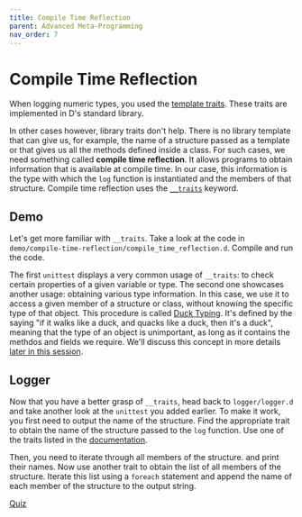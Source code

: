 ```yaml
---
title: Compile Time Reflection
parent: Advanced Meta-Programming
nav_order: 7
---
```

# Compile Time Reflection

When logging numeric types, you used the [template traits](https://dlang.org/phobos/std_traits.html).
These traits are implemented in D's standard library.

In other cases however, library traits don't help.
There is no library template that can give us, for example, the name of a structure passed as a template or that gives us all the methods defined inside a class.
For such cases, we need something called **compile time reflection**.
It allows programs to obtain information that is available at compile time.
In our case, this information is the type with which the `log` function is instantiated and the members of that structure.
Compile time reflection uses the [`__traits`](https://dlang.org/spec/traits.html) keyword.

## Demo

Let's get more familiar with `__traits`.
Take a look at the code in `demo/compile-time-reflection/compile_time_reflection.d`.
Compile and run the code.

The first `unittest` displays a very common usage of `__traits`: to check certain properties of a given variable or type.
The second one showcases another usage: obtaining various type information.
In this case, we use it to access a given member of a structure or class, without knowing the specific type of that object.
This procedure is called [Duck Typing](https://en.wikipedia.org/wiki/Duck_typing).
It's defined by the saying "if it walks like a duck, and quacks like a duck, then it's a duck", meaning that the type of an object is unimportant, as long as it contains the methdos and fields we require.
We'll discuss this concept in more details [later in this session](./duck-typing.md).

## Logger

Now that you have a better grasp of `__traits`, head back to `logger/logger.d` and take another look at the `unittest` you added earlier.
To make it work, you first need to output the name of the structure.
Find the appropriate trait to obtain the name of the structure passed to the `log` function.
Use one of the traits listed in the [documentation](https://dlang.org/spec/traits.html).


Then, you need to iterate through all members of the structure. and print their names.
Now use another trait to obtain the list of all members of the structure.
Iterate this list using a `foreach` statement and append the name of each member of the structure to the output string.

[Quiz](./quizzes/compile-time-reflection.md)
